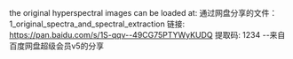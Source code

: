 the original hyperspectral images can be loaded at: 
通过网盘分享的文件：1_original_spectra_and_spectral_extraction
链接: https://pan.baidu.com/s/1S-qqv--49CG75PTYWyKUDQ 提取码: 1234 
--来自百度网盘超级会员v5的分享
